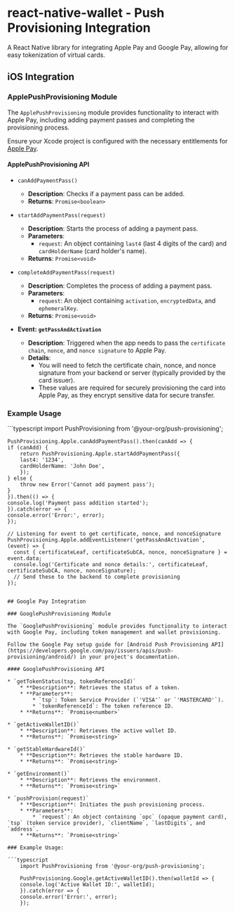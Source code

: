 # react-native-wallet - Push Provisioning Integration

A React Native library for integrating Apple Pay and Google Pay, allowing for easy tokenization of virtual cards.

## iOS Integration

### ApplePushProvisioning Module

The `ApplePushProvisioning` module provides functionality to interact with Apple Pay, including adding payment passes and completing the provisioning process.

Ensure your Xcode project is configured with the necessary entitlements for [Apple Pay](https://developer.apple.com/documentation/passkit_apple_pay_and_wallet/pkaddpaymentpassviewcontroller?language=objc).

#### ApplePushProvisioning API

* `canAddPaymentPass()`
    * **Description**: Checks if a payment pass can be added.
    * **Returns**: `Promise<boolean>`

* `startAddPaymentPass(request)`
    * **Description**: Starts the process of adding a payment pass.
    * **Parameters**:
        * `request`: An object containing `last4` (last 4 digits of the card) and `cardHolderName` (card holder's name).
    * **Returns**: `Promise<void>`

* `completeAddPaymentPass(request)`
    * **Description**: Completes the process of adding a payment pass.
    * **Parameters**:
        * `request`: An object containing `activation`, `encryptedData`, and `ephemeralKey`.
    * **Returns**: `Promise<void>`

* **Event: `getPassAndActivation`**
    * **Description**: Triggered when the app needs to pass the `certificate chain`, `nonce`, and `nonce signature` to Apple Pay.
    * **Details**: 
      - You will need to fetch the certificate chain, nonce, and nonce signature from your backend or server (typically provided by the card issuer).
      - These values are required for securely provisioning the card into Apple Pay, as they encrypt sensitive data for secure transfer.

### Example Usage

´´´typescript
    import PushProvisioning from '@your-org/push-provisioning';

    PushProvisioning.Apple.canAddPaymentPass().then(canAdd => {
    if (canAdd) {
        return PushProvisioning.Apple.startAddPaymentPass({
        last4: '1234',
        cardHolderName: 'John Doe',
        });
    } else {
        throw new Error('Cannot add payment pass');
    }
    }).then(() => {
    console.log('Payment pass addition started');
    }).catch(error => {
    console.error('Error:', error);
    });

    // Listening for event to get certificate, nonce, and nonceSignature
    PushProvisioning.Apple.addEventListener('getPassAndActivation', (event) => {
      const { certificateLeaf, certificateSubCA, nonce, nonceSignature } = event.data;
      console.log('Certificate and nonce details:', certificateLeaf, certificateSubCA, nonce, nonceSignature);
      // Send these to the backend to complete provisioning
    });
```

## Google Pay Integration

### GooglePushProvisioning Module

The `GooglePushProvisioning` module provides functionality to interact with Google Pay, including token management and wallet provisioning.

Follow the Google Pay setup guide for [Android Push Provisioning API](https://developers.google.com/pay/issuers/apis/push-provisioning/android/) in your project's documentation.

#### GooglePushProvisioning API

* `getTokenStatus(tsp, tokenReferenceId)`
    * **Description**: Retrieves the status of a token.
    * **Parameters**:
        * `tsp`: Token Service Provider (`'VISA'` or `'MASTERCARD'`).
        * `tokenReferenceId`: The token reference ID.
    * **Returns**: `Promise<number>`

* `getActiveWalletID()`
    * **Description**: Retrieves the active wallet ID.
    * **Returns**: `Promise<string>`

* `getStableHardwareId()`
    * **Description**: Retrieves the stable hardware ID.
    * **Returns**: `Promise<string>`

* `getEnvironment()`
    * **Description**: Retrieves the environment.
    * **Returns**: `Promise<string>`

* `pushProvision(request)`
    * **Description**: Initiates the push provisioning process.
    * **Parameters**:
        * `request`: An object containing `opc` (opaque payment card), `tsp` (token service provider), `clientName`, `lastDigits`, and `address`.
    * **Returns**: `Promise<string>`

### Example Usage:

´´´typescript
    import PushProvisioning from '@your-org/push-provisioning';

    PushProvisioning.Google.getActiveWalletID().then(walletId => {
    console.log('Active Wallet ID:', walletId);
    }).catch(error => {
    console.error('Error:', error);
    });
```